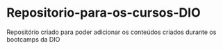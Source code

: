 # Repositorio-para-os-cursos-DIO
Repositório criado para poder adicionar os conteúdos criados durante os bootcamps da DIO
